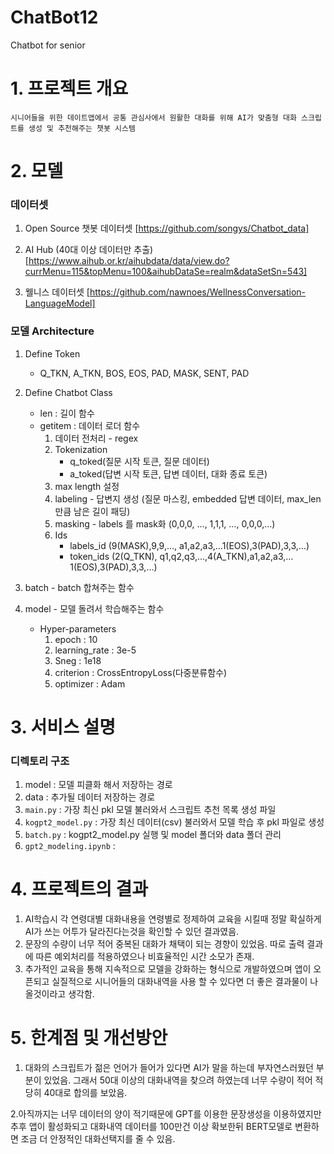 
# ChatBot12
Chatbot for senior


# 1. 프로젝트 개요
    
    시니어들을 위한 데이트앱에서 공통 관심사에서 원활한 대화를 위해 AI가 맞춤형 대화 스크립트를 생성 및 추천해주는 챗봇 시스템
    


# 2. 모델

### 데이터셋
1. Open Source 챗봇 데이터셋
    [https://github.com/songys/Chatbot_data]

2. AI Hub (40대 이상 데이터만 추출)
    [https://www.aihub.or.kr/aihubdata/data/view.do?currMenu=115&topMenu=100&aihubDataSe=realm&dataSetSn=543]

3. 웰니스 데이터셋
    [https://github.com/nawnoes/WellnessConversation-LanguageModel]


### 모델 Architecture
1. Define Token
    *  Q_TKN, A_TKN, BOS, EOS, PAD, MASK, SENT, PAD

2. Define Chatbot Class
    *  len : 길이 함수
    *  getitem : 데이터 로더 함수
        1. 데이터 전처리 - regex
        2. Tokenization
            *  q_toked(질문 시작 토큰, 질문 데이터)
            *  a_toked(답변 시작 토큰, 답변 데이터, 대화 종료 토큰)
        3. max length 설정
        4. labeling - 답변지 생성 (질문 마스킹, embedded 답변 데이터, max_len 만큼 남은 길이 패딩)
        5. masking - labels 를 mask화 (0,0,0, …, 1,1,1, …, 0,0,0,…)
        6. Ids
            *  labels_id (9(MASK<unused0>),9,9,…, a1,a2,a3,…1(EOS</s>),3(PAD<pad>),3,3,…)
            *  token_ids (2(Q_TKN<usr>), q1,q2,q3,…,4(A_TKN<sys>),a1,a2,a3,…1(EOS</s>),3(PAD<pad>),3,3,…)

3. batch - batch 합쳐주는 함수

4. model - 모델 돌려서 학습해주는 함수
    *  Hyper-parameters
        1. epoch : 10
        2. learning_rate : 3e-5
        3. Sneg : 1e18
        4. criterion : CrossEntropyLoss(다중분류함수)
        5. optimizer : Adam



# 3. 서비스 설명

### 디렉토리 구조
1. model : 모델 피클화 해서 저장하는 경로
2. data : 추가될 데이터 저장하는 경로
3. `main.py` : 가장 최신 pkl 모델 불러와서 스크립트 추천 목록 생성 파일
4. `kogpt2_model.py` : 가장 최신 데이터(csv) 불러와서 모델 학습 후 pkl 파일로 생성
5. `batch.py` : kogpt2_model.py 실행 및 model 폴더와 data 폴더 관리
6. `gpt2_modeling.ipynb` :


    
# 4. 프로젝트의 결과
1. AI학습시 각 연령대별 대화내용을 연령별로 정제하여 교육을 시킬때 정말 확실하게 AI가 쓰는 어투가 달라진다는것을 확인할 수 있던 결과였음.
2. 문장의 수량이 너무 적어 중복된 대화가 채택이 되는 경향이 있었음. 따로 출력 결과에 따른 예외처리를 적용하였으나 비효율적인 시간 소모가 존재.
3. 추가적인 교육을 통해 지속적으로 모델을 강화하는 형식으로 개발하였으며 앱이 오픈되고 실질적으로 시니어들의 대화내역을 사용 할 수 있다면 더 좋은 결과물이 나올것이라고 생각함.
    

# 5. 한계점 및 개선방안
1. 대화의 스크립트가 젊은 언어가 들어가 있다면 AI가 말을 하는데 부자연스러웠던 부분이 있었음.
   그래서 50대 이상의 대화내역을 찾으려 하였는데 너무 수량이 적어 적당히 40대로 합의를 보았음.

2.아직까지는 너무 데이터의 양이 적기때문에 GPT를 이용한 문장생성을 이용하였지만 추후 앱이 활성화되고 대화내역 데이터를 100만건 이상 확보한뒤 
   BERT모델로 변환하면 조금 더 안정적인 대화선택지를 줄 수 있음.

#
